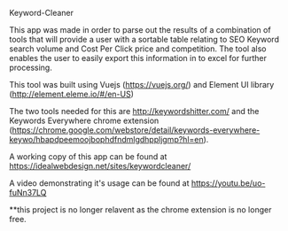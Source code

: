 Keyword-Cleaner

This app was made in order to parse out the results of a combination of tools that will provide a user with a sortable table relating to SEO Keyword search volume and Cost Per Click price and competition. The tool also enables the user to easily export this information in to excel for further processing.

This tool was built using Vuejs (https://vuejs.org/) and Element UI library (http://element.eleme.io/#/en-US) 

The two tools needed for this are http://keywordshitter.com/ and the Keywords Everywhere chrome extension (https://chrome.google.com/webstore/detail/keywords-everywhere-keywo/hbapdpeemoojbophdfndmlgdhppljgmp?hl=en).

A working copy of this app can be found at https://idealwebdesign.net/sites/keywordcleaner/

A video demonstrating it's usage can be found at https://youtu.be/uo-fuNn37LQ
  
**this project is no longer relavent as the chrome extension is no longer free.
